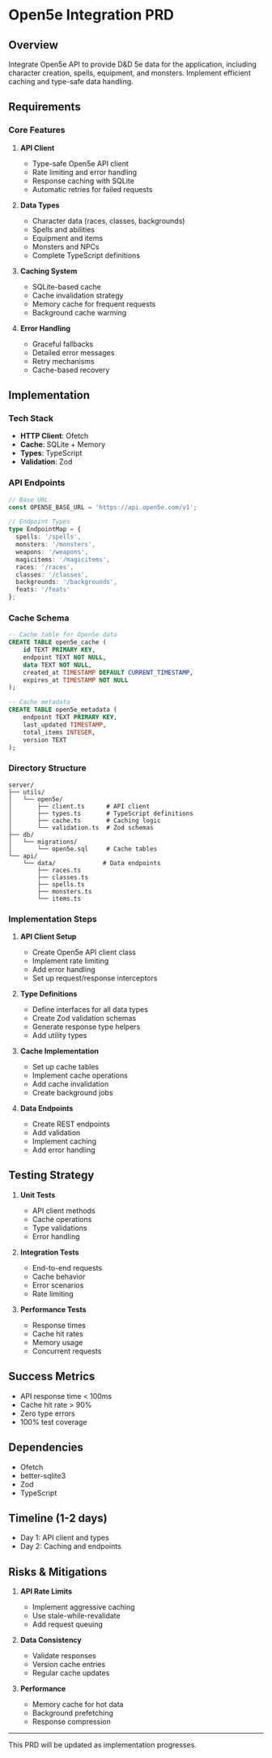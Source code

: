 # Open5e Integration PRD

## Overview
Integrate Open5e API to provide D&D 5e data for the application, including character creation, spells, equipment, and monsters. Implement efficient caching and type-safe data handling.

## Requirements

### Core Features
1. **API Client**
   - Type-safe Open5e API client
   - Rate limiting and error handling
   - Response caching with SQLite
   - Automatic retries for failed requests

2. **Data Types**
   - Character data (races, classes, backgrounds)
   - Spells and abilities
   - Equipment and items
   - Monsters and NPCs
   - Complete TypeScript definitions

3. **Caching System**
   - SQLite-based cache
   - Cache invalidation strategy
   - Memory cache for frequent requests
   - Background cache warming

4. **Error Handling**
   - Graceful fallbacks
   - Detailed error messages
   - Retry mechanisms
   - Cache-based recovery

## Implementation

### Tech Stack
- **HTTP Client**: Ofetch
- **Cache**: SQLite + Memory
- **Types**: TypeScript
- **Validation**: Zod

### API Endpoints
```typescript
// Base URL
const OPEN5E_BASE_URL = 'https://api.open5e.com/v1';

// Endpoint Types
type EndpointMap = {
  spells: '/spells',
  monsters: '/monsters',
  weapons: '/weapons',
  magicitems: '/magicitems',
  races: '/races',
  classes: '/classes',
  backgrounds: '/backgrounds',
  feats: '/feats'
};
```

### Cache Schema
```sql
-- Cache table for Open5e data
CREATE TABLE open5e_cache (
    id TEXT PRIMARY KEY,
    endpoint TEXT NOT NULL,
    data TEXT NOT NULL,
    created_at TIMESTAMP DEFAULT CURRENT_TIMESTAMP,
    expires_at TIMESTAMP NOT NULL
);

-- Cache metadata
CREATE TABLE open5e_metadata (
    endpoint TEXT PRIMARY KEY,
    last_updated TIMESTAMP,
    total_items INTEGER,
    version TEXT
);
```

### Directory Structure
```
server/
├── utils/
│   └── open5e/
│       ├── client.ts      # API client
│       ├── types.ts       # TypeScript definitions
│       ├── cache.ts       # Caching logic
│       └── validation.ts  # Zod schemas
├── db/
│   └── migrations/
│       └── open5e.sql     # Cache tables
└── api/
    └── data/             # Data endpoints
        ├── races.ts
        ├── classes.ts
        ├── spells.ts
        ├── monsters.ts
        └── items.ts
```

### Implementation Steps

1. **API Client Setup**
   - Create Open5e API client class
   - Implement rate limiting
   - Add error handling
   - Set up request/response interceptors

2. **Type Definitions**
   - Define interfaces for all data types
   - Create Zod validation schemas
   - Generate response type helpers
   - Add utility types

3. **Cache Implementation**
   - Set up cache tables
   - Implement cache operations
   - Add cache invalidation
   - Create background jobs

4. **Data Endpoints**
   - Create REST endpoints
   - Add validation
   - Implement caching
   - Add error handling

## Testing Strategy

1. **Unit Tests**
   - API client methods
   - Cache operations
   - Type validations
   - Error handling

2. **Integration Tests**
   - End-to-end requests
   - Cache behavior
   - Error scenarios
   - Rate limiting

3. **Performance Tests**
   - Response times
   - Cache hit rates
   - Memory usage
   - Concurrent requests

## Success Metrics
- API response time < 100ms
- Cache hit rate > 90%
- Zero type errors
- 100% test coverage

## Dependencies
- Ofetch
- better-sqlite3
- Zod
- TypeScript

## Timeline (1-2 days)
- Day 1: API client and types
- Day 2: Caching and endpoints

## Risks & Mitigations

1. **API Rate Limits**
   - Implement aggressive caching
   - Use stale-while-revalidate
   - Add request queuing

2. **Data Consistency**
   - Validate responses
   - Version cache entries
   - Regular cache updates

3. **Performance**
   - Memory cache for hot data
   - Background prefetching
   - Response compression

---

This PRD will be updated as implementation progresses. 